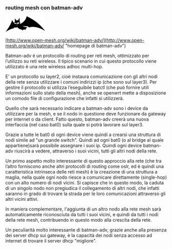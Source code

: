 ### routing mesh con batman-adv 

![batmand-adv logo](/img/batman-adv.png "il logo di batman-adv") 

[http://www.open-mesh.org/wiki/batman-adv/](http://www.open-mesh.org/wiki/batman-adv/ "homepage di batman-adv")

Batman-adv è un protocollo di routing per reti mesh, ottimizzato per l’utilizzo su reti  wireless. Il tipico scenario in cui questo protocollo viene utilizzato è una rete wireless adhoc multi-hop.

E' un protocollo su layer2, cioè instaura comunicazione con gli altri nodi della rete senza utilizzare i comuni indirizzi ip (che sono sul layer3). Per gestire il protocollo si utilizza l’eseguibile batctl (che può fornire utili informazioni sullo stato della mesh), anche se openwrt mette a disposizione un comodo file di configurazione che infatti si utilizzerà.

Quello che sarà necessario indicare a batman-adv sono i device da utilizzare per la mesh, e se il nodo in questione deve funzionare da gateway per internet o da client. Fatto questo, batman-adv creerà una nuova interfaccia (nel caso bat0) sulla quale si potrà lavorare sul layer3.

Grazie a tutte le bat0 di ogni device viene quindi a crearsi una struttura di nodi simile ad "un grande switch". Quindi ad ogni bat0 (o al bridge al quale appartiene)sarà possibile assegnare i suoi ip. Quindi ogni device batman-adv riuscirà a vedere, attraverso i suoi vicini, tutti gli altri nodi della rete.

Un primo aspetto molto interessante di questo approccio alla rete (che tra l’altro forniscono anche altri protocolli di routing come oslr, ed è quindi una caratteristica intrinseca delle reti mesh) è la creazione di una struttura a maglia, nella quale ogni nodo riesce a comunicare direttamente (single-hop) con un alto numero di nodi vicini. Si capisce che in questo modo, la caduta di un singolo nodo non pregiudica il collegamento di altri nodi, che infatti saranno in grado di trovare la strada per le loro comunicazioni attraverso gli altri vicini attivi.

In maniera complementare, l'aggiunta di un altro nodo alla rete mesh sarà automaticamente riconosciuta da tutti i suoi vicini, e quindi da tutti i nodi della rete mesh, contribuendo in questo modo alla crescita della rete.

Un peculiarità molto interessante di batman-adv, grazie anche alla presenza dei server dhcp sui gateway, è la capacità dei nodi senza accesso ad internet di trovare il server dhcp "migliore".
